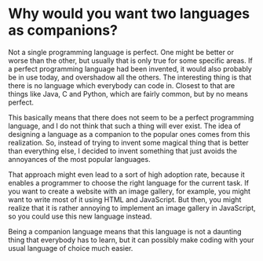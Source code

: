 # Why would you want two languages as companions?

Not a single programming language is perfect.
One might be better or worse than the other, but usually that is only true for some specific areas.
If a perfect programming language had been invented, it would also probably be in use today, and overshadow all the others.
The interesting thing is that there is no language which everybody can code in.
Closest to that are things like Java, C and Python, which are fairly common, but by no means perfect.

This basically means that there does not seem to be a perfect programming language, and I do not think that such a thing will ever exist.
The idea of designing a language as a companion to the popular ones comes from this realization.
So, instead of trying to invent some magical thing that is better than everything else, I decided to invent something that just avoids the annoyances of the most popular languages.

That approach might even lead to a sort of high adoption rate, because it enables a programmer to choose the right language for the current task.
If you want to create a website with an image gallery, for example, you might want to write most of it using HTML and JavaScript. But then, you might realize that it is rather annoying to implement an image gallery in JavaScript, so you could use this new language instead.

Being a companion language means that this language is not a daunting thing that everybody has to learn, but it can possibly make coding with your usual language of choice much easier.
